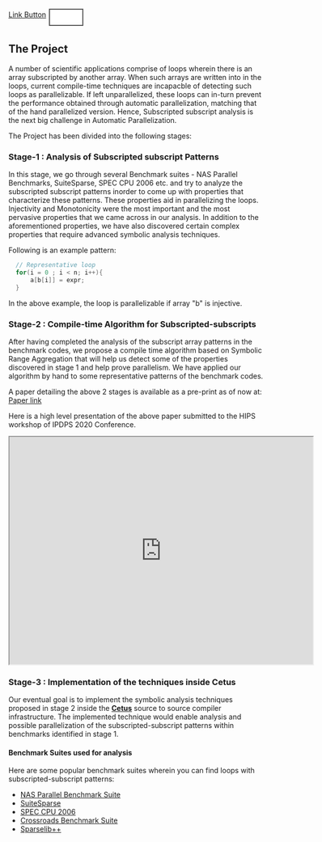 
<html>
<head>
 
<style>
button {
  background-color: white;
  border: 2px solid #555555;
  color: black;
  padding: 15px 32px;
  text-align: right;
  text-decoration: none;
  display: inline-block;
  font-size: 14px;
  margin: 4px 2px;
  transition-duration: 0.4s;
  cursor: pointer;
}
button :hover {
 background-color: #555555;
 color: white;
}
</style>

</head>
<body>
 <a href="#" class="button">Link Button</a>
<button onclick="window.location.href = 'http://akshayud.me/';"></button>
</body>
</html>



## The Project

A number of scientific applications comprise of loops wherein there is an array subscripted by another array. When such arrays are written into in the loops, current compile-time techniques are incapacble of detecting such loops as parallelizable. If left unparallelized, these loops can in-turn prevent the performance obtained through automatic parallelization, matching that of the hand parallelized version. Hence, Subscripted subscript analysis is the next big challenge in Automatic Parallelization. 

The Project has been divided into the following stages:

### Stage-1 : Analysis of Subscripted subscript Patterns

In this stage, we go through several Benchmark suites - NAS Parallel Benchmarks, SuiteSparse, SPEC CPU 2006 etc. and try to analyze the subscripted subscript patterns inorder to come up with properties that characterize these patterns. These properties aid in parallelizing the loops. Injectivity and Monotonicity were the most important and the most pervasive properties that we came across in our analysis. In addition to the aforementioned properties, we have also discovered certain complex properties that require advanced symbolic analysis techniques.

Following is an example pattern:

```C
  // Representative loop
  for(i = 0 ; i < n; i++){
      a[b[i]] = expr;
  }

```
In the above example, the loop is parallelizable if array "b" is injective.

### Stage-2 : Compile-time Algorithm for Subscripted-subscripts

After having completed the analysis of the subscript array patterns in the benchmark codes, we propose a compile time algorithm based on Symbolic Range Aggregation that will help us detect some of the properties discovered in stage 1 and help prove parallelism. We have applied our algorithm by hand to some representative patterns of the benchmark codes.

A paper detailing the above 2 stages is available as a pre-print as of now at: [Paper link](https://arxiv.org/pdf/1911.05839)

Here is a high level presentation of the above paper submitted to the HIPS workshop of IPDPS 2020 Conference.

<html>
<body>

<iframe width="600" height="450" src="https://www.youtube.com/embed/tgbNymZ7vqY">
</iframe>

</body>
</html>

### Stage-3 : Implementation of the techniques inside Cetus

Our eventual goal is to implement the symbolic analysis techniques proposed in stage 2 inside the [**Cetus**](https://engineering.purdue.edu/Cetus/) source to source compiler infrastructure. The implemented technique would enable analysis and possible parallelization of the subscripted-subscript patterns within benchmarks identified in stage 1. 

#### Benchmark Suites used for analysis

Here are some popular benchmark suites wherein you can find loops with subscripted-subscript patterns:

* [NAS Parallel Benchmark Suite](https://www.nas.nasa.gov/publications/npb.html)
* [SuiteSparse](http://faculty.cse.tamu.edu/davis/suitesparse.html)
* [SPEC CPU 2006](https://www.spec.org/cpu2006/)
* [Crossroads Benchmark Suite](https://www.lanl.gov/projects/crossroads/benchmarks-performance-analysis.php)
* [Sparselib++](https://math.nist.gov/sparselib++/)




